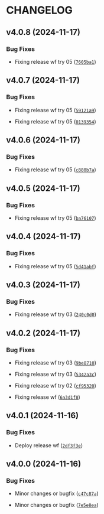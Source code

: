 # CHANGELOG


## v4.0.8 (2024-11-17)

### Bug Fixes

- Fixing release wf try 05
  ([`7605ba1`](https://github.com/yvlasov/mipt-demo/commit/7605ba1e8e5075d9d25e0141ef32b6af3e9d4c99))


## v4.0.7 (2024-11-17)

### Bug Fixes

- Fixing release wf try 05
  ([`59121a9`](https://github.com/yvlasov/mipt-demo/commit/59121a99762e59dcb66d58c30d934ecc34d25c39))

- Fixing release wf try 05
  ([`0139354`](https://github.com/yvlasov/mipt-demo/commit/0139354674ee62a24865edd4858485c7e7089213))


## v4.0.6 (2024-11-17)

### Bug Fixes

- Fixing release wf try 05
  ([`c880b7a`](https://github.com/yvlasov/mipt-demo/commit/c880b7a994ba667ffa4dcbfd730fb41fa9c7afb4))


## v4.0.5 (2024-11-17)

### Bug Fixes

- Fixing release wf try 05
  ([`ba76107`](https://github.com/yvlasov/mipt-demo/commit/ba761070a1a17875d57f1e97bccce4c17efe2189))


## v4.0.4 (2024-11-17)

### Bug Fixes

- Fixing release wf try 05
  ([`5d41abf`](https://github.com/yvlasov/mipt-demo/commit/5d41abfd14223dd36303fcb2e4aed1e227369450))


## v4.0.3 (2024-11-17)

### Bug Fixes

- Fixing release wf try 03
  ([`240c0d0`](https://github.com/yvlasov/mipt-demo/commit/240c0d032f5990bfbbdf65260313efa06dc6e0d6))


## v4.0.2 (2024-11-17)

### Bug Fixes

- Fixing release wf try 03
  ([`9be8710`](https://github.com/yvlasov/mipt-demo/commit/9be87104ea409d3ec1fce79e78650da259d72c3c))

- Fixing release wf try 03
  ([`5342a3c`](https://github.com/yvlasov/mipt-demo/commit/5342a3c850edcb27754dfb4ce2f75f0fb96b55bf))

- Fixing release wf try 02
  ([`cf95320`](https://github.com/yvlasov/mipt-demo/commit/cf95320c946147b93a8b128240b3f5376f17e694))

- Fixing release wf
  ([`6a3d1f8`](https://github.com/yvlasov/mipt-demo/commit/6a3d1f875d3f63486e206fa5cc286b6991691dce))


## v4.0.1 (2024-11-16)

### Bug Fixes

- Deploy release wf
  ([`2df3f3e`](https://github.com/yvlasov/mipt-demo/commit/2df3f3e1d7c95c600e3d89cdeda9f04fdee4f263))


## v4.0.0 (2024-11-16)

### Bug Fixes

- Minor changes or bugfix
  ([`c47c87a`](https://github.com/yvlasov/mipt-demo/commit/c47c87aa12a023032246d365c362aa5fad84a2b3))

- Minor changes or bugfix
  ([`7e5e8ea`](https://github.com/yvlasov/mipt-demo/commit/7e5e8ea76be4555785a4c0cb7fb0f149db9d8bdf))
